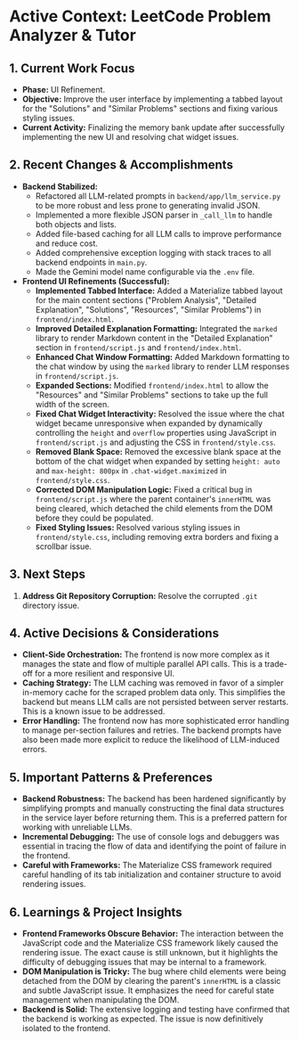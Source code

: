 # Active Context: LeetCode Problem Analyzer & Tutor

## 1. Current Work Focus

*   **Phase:** UI Refinement.
*   **Objective:** Improve the user interface by implementing a tabbed layout for the "Solutions" and "Similar Problems" sections and fixing various styling issues.
*   **Current Activity:** Finalizing the memory bank update after successfully implementing the new UI and resolving chat widget issues.

## 2. Recent Changes & Accomplishments

*   **Backend Stabilized:**
    *   Refactored all LLM-related prompts in `backend/app/llm_service.py` to be more robust and less prone to generating invalid JSON.
    *   Implemented a more flexible JSON parser in `_call_llm` to handle both objects and lists.
    *   Added file-based caching for all LLM calls to improve performance and reduce cost.
    *   Added comprehensive exception logging with stack traces to all backend endpoints in `main.py`.
    *   Made the Gemini model name configurable via the `.env` file.
*   **Frontend UI Refinements (Successful):**
    *   **Implemented Tabbed Interface:** Added a Materialize tabbed layout for the main content sections ("Problem Analysis", "Detailed Explanation", "Solutions", "Resources", "Similar Problems") in `frontend/index.html`.
    *   **Improved Detailed Explanation Formatting:** Integrated the `marked` library to render Markdown content in the "Detailed Explanation" section in `frontend/script.js` and `frontend/index.html`.
    *   **Enhanced Chat Window Formatting:** Added Markdown formatting to the chat window by using the `marked` library to render LLM responses in `frontend/script.js`.
    *   **Expanded Sections:** Modified `frontend/index.html` to allow the "Resources" and "Similar Problems" sections to take up the full width of the screen.
    *   **Fixed Chat Widget Interactivity:** Resolved the issue where the chat widget became unresponsive when expanded by dynamically controlling the `height` and `overflow` properties using JavaScript in `frontend/script.js` and adjusting the CSS in `frontend/style.css`.
    *   **Removed Blank Space:** Removed the excessive blank space at the bottom of the chat widget when expanded by setting `height: auto` and `max-height: 800px` in `.chat-widget.maximized` in `frontend/style.css`.
    *   **Corrected DOM Manipulation Logic:** Fixed a critical bug in `frontend/script.js` where the parent container's `innerHTML` was being cleared, which detached the child elements from the DOM before they could be populated.
    *   **Fixed Styling Issues:** Resolved various styling issues in `frontend/style.css`, including removing extra borders and fixing a scrollbar issue.

## 3. Next Steps

1.  **Address Git Repository Corruption:** Resolve the corrupted `.git` directory issue.

## 4. Active Decisions & Considerations

*   **Client-Side Orchestration:** The frontend is now more complex as it manages the state and flow of multiple parallel API calls. This is a trade-off for a more resilient and responsive UI.
*   **Caching Strategy:** The LLM caching was removed in favor of a simpler in-memory cache for the scraped problem data only. This simplifies the backend but means LLM calls are not persisted between server restarts. This is a known issue to be addressed.
*   **Error Handling:** The frontend now has more sophisticated error handling to manage per-section failures and retries. The backend prompts have also been made more explicit to reduce the likelihood of LLM-induced errors.

## 5. Important Patterns & Preferences

*   **Backend Robustness:** The backend has been hardened significantly by simplifying prompts and manually constructing the final data structures in the service layer before returning them. This is a preferred pattern for working with unreliable LLMs.
*   **Incremental Debugging:** The use of console logs and debuggers was essential in tracing the flow of data and identifying the point of failure in the frontend.
*   **Careful with Frameworks:** The Materialize CSS framework required careful handling of its tab initialization and container structure to avoid rendering issues.

## 6. Learnings & Project Insights

*   **Frontend Frameworks Obscure Behavior:** The interaction between the JavaScript code and the Materialize CSS framework likely caused the rendering issue. The exact cause is still unknown, but it highlights the difficulty of debugging issues that may be internal to a framework.
*   **DOM Manipulation is Tricky:** The bug where child elements were being detached from the DOM by clearing the parent's `innerHTML` is a classic and subtle JavaScript issue. It emphasizes the need for careful state management when manipulating the DOM.
*   **Backend is Solid:** The extensive logging and testing have confirmed that the backend is working as expected. The issue is now definitively isolated to the frontend.
